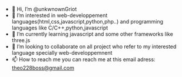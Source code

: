 - 👋 Hi, I’m @unkwnownGriot
- 👀 I’m interested in web-developpement languages(html,css,javascript,python,php..) and programming languages like C/C++,python,javascript
- 🌱 I’m currently learning javascript and some other frameworks like three.js
- 💞️ I’m looking to collaborate on all project who refer to my interested language specially web-developpemnent
- 📫 How to reach me you can reach me at this email adress: theo228boss@gmail.com

<!---
unkwnownGriot/unkwnownGriot is a ✨ special ✨ repository because its `README.md` (this file) appears on your GitHub profile.
You can click the Preview link to take a look at your changes.
--->
